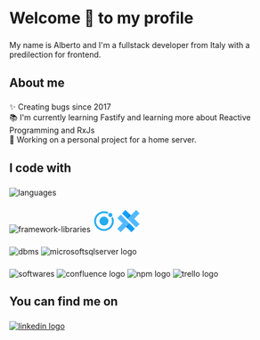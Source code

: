 <h1 align="left">Welcome 👋 to my profile</h1>

###

<p align="left">My name is Alberto and I'm a fullstack developer from Italy with a predilection for frontend.</p>

###

<h2 align="left">About me</h2>

###

<p align="left">✨ Creating bugs since 2017<br>📚 I'm currently learning Fastify and learning more about Reactive Programming and RxJs<br>💼 Working on a personal project for a home server.</p>

###

<h2 align="left">I code with</h2>

###

<div align="left">
  <img src="https://skillicons.dev/icons?i=typescript,javascript,nodejs,cs,bash,powershell,html,sass,css,python" height="40" alt="languages"  />
</div>

###

<div align="left">
  <img src="https://skillicons.dev/icons?i=angular,dotnet,svelte,tailwind,electron,bootstrap,jquery,materialui,express" height="40" alt="framework-libraries"  />
  <img src="https://github.com/Windyle/windyle/blob/main/assets/logo-ionic.png?raw=true" height="40" width="40" alt="ionic logo"  />
  <img src="https://github.com/Windyle/windyle/blob/main/assets/logo-capacitor.png?raw=true" height="40" width="40" alt="capacitorjs logo"  />
</div>

###

<div align="left">
  <img src="https://skillicons.dev/icons?i=mysql,postgres,sqlite,prisma" height="40" alt="dbms"  />
    <img src="https://user-images.githubusercontent.com/4249331/52232852-e2c4f780-28bd-11e9-835d-1e3cf3e43888.png" height="40" width="40" alt="microsoftsqlserver logo"    />
</div>



###


<div align="left">
  <img src="https://skillicons.dev/icons?i=visualstudio,vscode,git,photoshop,blender,github,gitlab" height="40" alt="softwares"  />
  <img src="https://cdn.jsdelivr.net/gh/devicons/devicon/icons/confluence/confluence-original.svg" height="40" width="52" alt="confluence logo"  />
  <img src="https://cdn.jsdelivr.net/gh/devicons/devicon/icons/npm/npm-original-wordmark.svg" height="40" width="52" alt="npm logo"  />
  <img src="https://cdn.jsdelivr.net/gh/devicons/devicon/icons/trello/trello-plain.svg" height="40" width="52" alt="trello logo"  />
</div>

###

<h2 align="left">You can find me on</h2>

###

<div align="left">
  <a href="https://www.linkedin.com/in/alberto-denti-1b1a581b8/" target="_blank">
    <img src="https://raw.githubusercontent.com/maurodesouza/profile-readme-generator/master/src/assets/icons/social/linkedin/default.svg" width="52" height="40" alt="linkedin logo"  />
  </a>
</div>

###
